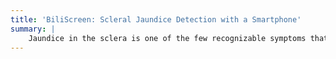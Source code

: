 ```yaml
---
title: 'BiliScreen: Scleral Jaundice Detection with a Smartphone'
summary: |
    Jaundice in the sclera is one of the few recognizable symptoms that can lead to a diagnosis of pancreatic cancer, yet the disease has one of the worst survival rates because symptoms are only recognized in their later stages with the help of a doctor. We are working on a smartphone app that allows anyone to screen themselves for jaundice using the phone’s camera.
---
```

